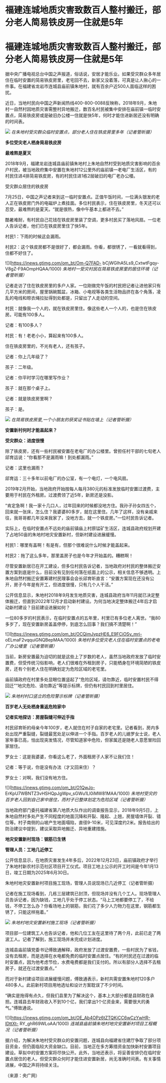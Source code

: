 # 福建连城地质灾害致数百人整村搬迁，部分老人简易铁皮房一住就是5年

# 福建连城地质灾害致数百人整村搬迁，部分老人简易铁皮房一住就是5年

据中央广播电视总台中国之声报道，俗话说，安居才能乐业。如果受灾群众多年居住在临时安置的简易铁皮房里，老宅回不去，新家又没着落，可真是让人揪心的一件事。在福建省龙岩市连城县庙前镇朱地村，就有百余户近500人面临这样的困扰。

近日，当地村民向中国之声新闻热线400-800-0088反映称，2018年9月，朱地村一自然村因地质灾害需整村异地搬迁，数百名村民被集中安排在庙前镇一临时安置点，简易铁皮房或是破旧办公楼一住就是快5年，何时才能住进新居还没有明确的时间表。

![](https://inews.gtimg.com/om_bt/OuF1on973RnQwyZiETUyLtbeBOwy_NwA0adsu30JPJYpoAA/1000)
_在朱地村受灾群众临时安置点，部分老人住在铁皮房里多年（记者管昕摄）_

**多位受灾老人栖身简易铁皮房**

**最难熬是夏天**

2018年9月，福建龙岩连城县庙前镇朱地村上朱地自然村受到地质灾害影响的百余户村民，被当地政府集中安置在朱地村12公里外的庙前镇一老电厂生活区，有的村民住进4排简易铁皮房，有的村民住进1栋2层破旧的电厂老办公楼。

受灾群众居住的铁皮房

7月25日，中国之声记者来到这一临时安置点。正值午饭时间，一位满头银发的老人正在铁皮房门外的电磁炉上煮挂面。多位村民表示，住在铁皮房里，冬天还可以忍受，最难熬的是夏天。“就是很热，像中午基本上都进不去。”

酷暑难耐，有村民自己花钱在铁皮房里装了空调，更多村民买了落地风扇。一位老人告诉记者，他们已在铁皮房里住了快5年。

村民1：下雨的时候这会漏雨。

村民2：这个铁皮房都不是很好了，都会漏雨。你看，都很锈了，一看就看得到，住都不好住了。

![](https://inews.gtimg.com/om_bt/Om-Q7FAD-
bCjWGlhA5Ls9_CxtwtFgqy-V8gZ-F9AOmpHQAA/1000) _朱地村一受灾村民在简易铁皮房里的居住环境（记者管昕摄）_

记者走访了住在铁皮房里的多户人家。一位刚做完午饭的村民把记者让进他家只有几平方米的房间，屋里锅碗瓢盆，冰箱、小电视等各类生活物品挤在各个角落，凌乱的电线和晾衣绳拉扯得到处都是，只留出了人走动的空间。

村民：就像我一个人的，就在铁皮房里住。像这些老人一个人的，也是住在铁皮房。可能有100多人。

记者：有100多人？

村民：有！老老小小，算起来有100多人。

住在铁皮房里的，不光有老人，还有孩子。

记者：你上几年级了？

孩子：二年级。

记者：你平时学习在哪里写作业？

孩子：就在那个桌子上。

记者：就是铁皮房里啊？

孩子：是。

![](https://inews.gtimg.com/om_bt/OnQPjHBXJT7G9CAY9z21WlAayFudfuFOOTw1p_Oi1l9oUAA/1000)
_在简易铁皮房里,一个小朋友的获奖证书贴在墙上（记者管昕摄）_

**安置新村何时才能盖起来？**

**受灾群众：进度很慢**

除了铁皮房，还有一些村民被安置在老电厂的办公楼里。曾担任村干部的七旬老人邱育运说：“你看那不是漏雨嘛！到处都漏雨。”

记者：这里也漏雨？

邱育运：三十多年以前电厂的办公室，有一个电灯，一个电风扇。

2019年2月开始，当地政府开始按每人每月380元的标准发放临时安置过渡费，主要用于村民在外租房。过渡费领了近5年，新房还是没影。

“肯定急啊！我一家十几口人，过年回来的时候都没地方住。我孙子孙女四五个，回来就一张床，怎么住？我婆婆80多岁，就在这里住。几年了这样，没有亲戚来往，我哥哥都几年没来我家了，没地方去，就一个铁皮房。”一位村民告诉记者。

实际上，在临时安置点不远处的庙前镇庙上村原锰矿生活区，连城县政府规划开建了占地50亩的朱地村地灾安置新村，但新村建设进展缓慢。

村民1：哪里有盖啊！有是有，但那个很难说什么时候才能盖起来。

村民2：拖了这么多年，那里盖房子也是今年才开始盖的。糟糕啊！

尽管安置新居已在开工建设，但多位村民告诉记者，当地政府对村民的整体搬迁安置方案到底是什么，目前没有见到任何落在纸面上的公示，相关信息不够透明。上朱地自然村搬迁安置筹建村民理事会会长邱育昕直言：“安置方案现在还没有公开，房子今年是有开工，但进度很慢，只有几个人干活。”

公开信息显示，朱地村2018年9月发生地质灾害，连城县政府当年11月就已决定整体搬迁，但直到2022年12月才启动新村建设。为何当地决定整体搬迁4年后才启动新村建设？目前建设进展如何？

一位80多岁的村民表示，在临时安置点的五年里，村里已有多位老人离世。“我80多岁了，现在安置新房盖盖停停，到底怎么回事？我们搞不清楚啊！”

![](https://inews.gtimg.com/om_bt/OCQimJvpzHE6_E9FCiOSy_mri-
oELmaF2vqquiGNQBepMAA/1000) _朱地村多位受灾老人住在临时安置点的老电厂办公楼里（记者管昕摄）_

当前，新房安置最为迫切的就是这些上了岁数的老人，虽然当地政府发放了临时安置费，但受传统习俗影响，老人们很难在外租到房子，只能栖身在环境简陋的铁皮房，还有个别老人住在明确划定为危险区域的老宅里。

庙前镇政府在村里多处显眼位置竖起了“危险区域，请勿靠近，临时安置村民不得回迁”“地灾危险、请勿靠近”等提示标牌，但仍有村民回到村里居住。

![](https://inews.gtimg.com/om_bt/OT03xQ_Fs6CqI186UAhwd7OtsTDO2S5oyG7yWnMGOkzuIAA/1000)
_朱地村村口竖立的危险警示标牌（记者管昕摄）_

**百岁老人无处栖身重返危险家中**

**记者实地探访：房屋裂缝可伸近手指**

村民邱育昕的母亲今年100岁，老人就住在村子自家的老宅里。记者看到，房内多处出现严重裂缝，裂缝最宽处足以伸进一个手指。百岁老人的儿媳罗女士说，老人家年事已高，怕出现突发情况，尽管知道家中危险，但家属还是随老人意愿冒险回家居住。

罗女士：这是我婆婆，你看这么老了，外面租房子人家不让我们住！

记者：等于说，你是没有办法（才又回来住）？

罗女士：对啊，我们没有地方住。

![](https://inews.gtimg.com/om_bt/O1QwJo-
ErKpU7WBNTZ3vHSHQpJgWpv_sGWu1Ll0iMW81MAA/1000)
_朱地村受灾的百岁老人回到自己家中居住，而村子已整体划定为危险区域（记者管昕摄）_

当地政府部门委托福建省第八地质大队作出的调查报告显示，2018年9月5日，上朱地自然村多处产生不同程度的地面沉降和开裂、隆起、上翘，房屋墙体开裂、错位等。村子南侧的山坡产生地面塌陷，直径9-10米，可见深度约2米。报告给出的防治建议中提到，建议采取异地搬迁、异地重建措施。

**地灾安置新村现场：钢筋已生锈**

**管理人员：工地几近停工**

公开信息显示，在地质灾害发生4年多后，2022年12月23日，庙前镇政府才举行了朱地村新农村示范社区项目开工仪式。项目工地上公示的开工时间是今年1月13日，竣工日期为2025年6月30日。

朱地村地灾安置新村项目施工现场，管理人员说现场已几近停工（记者管昕摄）

记者在施工现场看到，几栋三层建筑已封顶，但现场并没有几个工人。现场管理人员告诉记者，因为缺钱，工地几乎处于停工状态。“马上工地都要停工了，不给钱，不停工怎么办？你看场地上的钢筋，我们花了多少人力物力在这里，钢筋都生锈了，只能这样拖着。”

![](https://inews.gtimg.com/om_bt/OrAYeCQcJbs1sMlPJdGQjwQxt78u04EOekd6ANQLTwbHoAA/1000)
_朱地村地灾安置新村施工现场（记者管昕摄）_

项目部一位建筑工人也告诉记者，他和几位工友在这里待了两个月，此前已走了两波工人。记者了解到，施工现场并未完成计划进度。

连城县庙前镇党委书记傅致通解释，政府发放了过渡安置费，一些村民为了省钱，没有去租房，而是选择在水电都免费的临时安置点居住。“有的村民还在过渡的临时安置点，因为他考虑节俭，水费电费都是我们支付的。所以有部分人选择不去租房子，就还在过渡安置点。”

而对于新村建设项目进展缓慢问题，傅致通表示，新村共需安置朱地村120多户480多人。此前新村项目用地选址和设计方案耽误了不少时间。

“确实是拖得有点久，但我们县里为了解决这个，基本上大部分都是县财政在承担。连城县去年财政收入不到10个亿，我们拿出1个亿资金来，需要很大的勇气。”傅致通说。

![](https://inews.gtimg.com/om_bt/OE_Ab4OPz6tZTQKiCC6wCzYwHR-lDttXt-
RY_ghR69WLoAA/1000) _连城县庙前镇朱地村地灾安置新村项目工程概况（记者管昕摄）_

据介绍，为解决朱地村受灾群众的安置问题，连城县向福建省住建厅争取了部分项目资金，但仍面临较大资金缺口。目前，当地正在多方筹措资金加快新村安置项目建设。草拟中的安置方案将尽快公开。此外，当地还表示，将妥善安排仍在临时安置点居住的老人。但受灾群众何时才能住进安置新居，尚无准确时间表。有关事情进展，中国之声将持续关注。

（来源：央广网）

